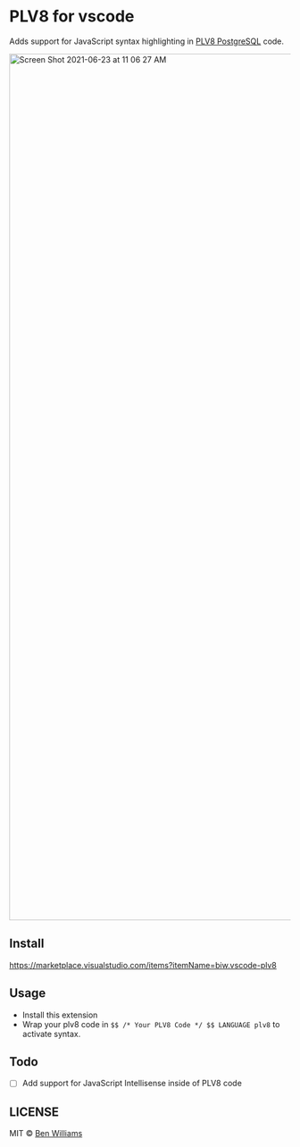 # PLV8 for vscode

Adds support for JavaScript syntax highlighting in [PLV8 PostgreSQL](https://github.com/plv8/plv8) code.

<img width="1552" alt="Screen Shot 2021-06-23 at 11 06 27 AM" src="https://user-images.githubusercontent.com/6139501/123146730-12371900-d413-11eb-8c38-a6fac9a9f2f9.png">

## Install

https://marketplace.visualstudio.com/items?itemName=biw.vscode-plv8

## Usage

* Install this extension
* Wrap your plv8 code in `$$ /* Your PLV8 Code */ $$ LANGUAGE plv8` to activate syntax.

## Todo

- [ ] Add support for JavaScript Intellisense inside of PLV8 code

## LICENSE

MIT © [Ben Williams](https://biwills.com/)
